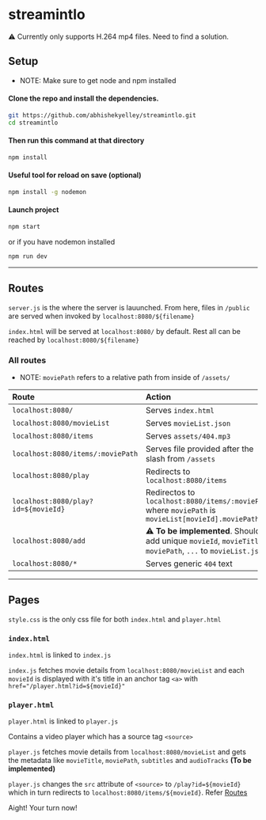 # streamintlo

⚠️ Currently only supports H.264 mp4 files. Need to find a solution.

## Setup

* NOTE: Make sure to get node and npm installed

#### Clone the repo and install the dependencies.

```bash
git https://github.com/abhishekyelley/streamintlo.git
cd streamintlo
```

#### Then run this command at that directory
```bash
npm install
```

#### Useful tool for reload on save (optional)
```bash
npm install -g nodemon
```

#### Launch project
```bash
npm start
``` 
or if you have nodemon installed
```bash
npm run dev
```

***

## Routes

`server.js` is the where the server is lauunched. From here, files in `/public` are served when invoked by `localhost:8080/${filename}`

`index.html` will be served at `localhost:8080/` by default. Rest all can be reached by `localhost:8080/${filename}`


### All routes

* NOTE: `moviePath` refers to a relative path from inside of `/assets/`

| Route | Action |
| :- | :- |
| `localhost:8080/` | Serves `index.html` |
| `localhost:8080/movieList` | Serves `movieList.json` |
| `localhost:8080/items` | Serves `assets/404.mp3` |
| `localhost:8080/items/:moviePath` | Serves file provided after the slash from `/assets` |
| `localhost:8080/play` | Redirects to `localhost:8080/items` |
| `localhost:8080/play?id=${movieId}` | Redirectos to `localhost:8080/items/:moviePath`  where `moviePath` is `movieList[movieId].moviePath`|
| `localhost:8080/add` | ⚠️ **To be implemented**. Should add unique `movieId`, `movieTitle`, `moviePath`, `...` to `movieList.json` |
| `localhost:8080/*` | Serves generic `404` text |

***

## Pages

`style.css` is the only css file for both `index.html` and `player.html`

### `index.html`

`index.html` is linked to `index.js`

`index.js` fetches movie details from `localhost:8080/movieList` and each `movieId` is displayed with it's title in an anchor tag `<a>` with `href="/player.html?id=${movieId}"`

### `player.html`

`player.html` is linked to `player.js`

Contains a video player which has a source tag `<source>`

`player.js` fetches movie details from `localhost:8080/movieList` and gets the metadata like `movieTitle`, `moviePath`, `subtitles` and `audioTracks` **(To be implemented)**

`player.js` changes the `src` attribute of `<source>` to `/play?id=${movieId}` which in turn redirects to `localhost:8080/items/${movieId}`. Refer [Routes](#all-routes)

Aight! Your turn now!